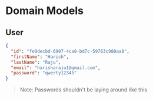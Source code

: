 # Domain Models

## User

```json
{
  "id": "fe9decbd-6907-4ca0-bd7c-59763c980aa8",
  "firstName": "Harish",
  "lastName": "Raju",
  "email": "harisharaju1@gmail.com",
  "password": "qwerty12345"
}
```

> Note: Passwords shouldn't be laying around like this
